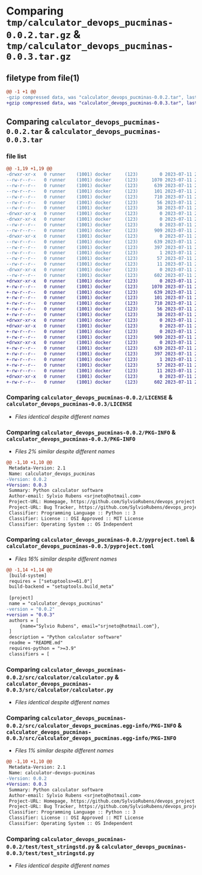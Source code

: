 # Comparing `tmp/calculator_devops_pucminas-0.0.2.tar.gz` & `tmp/calculator_devops_pucminas-0.0.3.tar.gz`

## filetype from file(1)

```diff
@@ -1 +1 @@
-gzip compressed data, was "calculator_devops_pucminas-0.0.2.tar", last modified: Tue Jul 11 22:25:55 2023, max compression
+gzip compressed data, was "calculator_devops_pucminas-0.0.3.tar", last modified: Tue Jul 11 23:18:07 2023, max compression
```

## Comparing `calculator_devops_pucminas-0.0.2.tar` & `calculator_devops_pucminas-0.0.3.tar`

### file list

```diff
@@ -1,19 +1,19 @@
-drwxr-xr-x   0 runner    (1001) docker     (123)        0 2023-07-11 22:25:55.479011 calculator_devops_pucminas-0.0.2/
--rw-r--r--   0 runner    (1001) docker     (123)     1070 2023-07-11 22:25:42.000000 calculator_devops_pucminas-0.0.2/LICENSE
--rw-r--r--   0 runner    (1001) docker     (123)      639 2023-07-11 22:25:55.479011 calculator_devops_pucminas-0.0.2/PKG-INFO
--rw-r--r--   0 runner    (1001) docker     (123)      101 2023-07-11 22:25:42.000000 calculator_devops_pucminas-0.0.2/README.md
--rw-r--r--   0 runner    (1001) docker     (123)      710 2023-07-11 22:25:42.000000 calculator_devops_pucminas-0.0.2/pyproject.toml
--rw-r--r--   0 runner    (1001) docker     (123)       56 2023-07-11 22:25:42.000000 calculator_devops_pucminas-0.0.2/requirements.txt
--rw-r--r--   0 runner    (1001) docker     (123)       38 2023-07-11 22:25:55.479011 calculator_devops_pucminas-0.0.2/setup.cfg
-drwxr-xr-x   0 runner    (1001) docker     (123)        0 2023-07-11 22:25:55.479011 calculator_devops_pucminas-0.0.2/src/
-drwxr-xr-x   0 runner    (1001) docker     (123)        0 2023-07-11 22:25:55.479011 calculator_devops_pucminas-0.0.2/src/calculator/
--rw-r--r--   0 runner    (1001) docker     (123)        0 2023-07-11 22:25:42.000000 calculator_devops_pucminas-0.0.2/src/calculator/__init__.py
--rw-r--r--   0 runner    (1001) docker     (123)      909 2023-07-11 22:25:42.000000 calculator_devops_pucminas-0.0.2/src/calculator/calculator.py
-drwxr-xr-x   0 runner    (1001) docker     (123)        0 2023-07-11 22:25:55.479011 calculator_devops_pucminas-0.0.2/src/calculator_devops_pucminas.egg-info/
--rw-r--r--   0 runner    (1001) docker     (123)      639 2023-07-11 22:25:55.000000 calculator_devops_pucminas-0.0.2/src/calculator_devops_pucminas.egg-info/PKG-INFO
--rw-r--r--   0 runner    (1001) docker     (123)      397 2023-07-11 22:25:55.000000 calculator_devops_pucminas-0.0.2/src/calculator_devops_pucminas.egg-info/SOURCES.txt
--rw-r--r--   0 runner    (1001) docker     (123)        1 2023-07-11 22:25:55.000000 calculator_devops_pucminas-0.0.2/src/calculator_devops_pucminas.egg-info/dependency_links.txt
--rw-r--r--   0 runner    (1001) docker     (123)       57 2023-07-11 22:25:55.000000 calculator_devops_pucminas-0.0.2/src/calculator_devops_pucminas.egg-info/requires.txt
--rw-r--r--   0 runner    (1001) docker     (123)       11 2023-07-11 22:25:55.000000 calculator_devops_pucminas-0.0.2/src/calculator_devops_pucminas.egg-info/top_level.txt
-drwxr-xr-x   0 runner    (1001) docker     (123)        0 2023-07-11 22:25:55.479011 calculator_devops_pucminas-0.0.2/test/
--rw-r--r--   0 runner    (1001) docker     (123)      602 2023-07-11 22:25:42.000000 calculator_devops_pucminas-0.0.2/test/test_stringstd.py
+drwxr-xr-x   0 runner    (1001) docker     (123)        0 2023-07-11 23:18:07.807732 calculator_devops_pucminas-0.0.3/
+-rw-r--r--   0 runner    (1001) docker     (123)     1070 2023-07-11 23:17:57.000000 calculator_devops_pucminas-0.0.3/LICENSE
+-rw-r--r--   0 runner    (1001) docker     (123)      639 2023-07-11 23:18:07.807732 calculator_devops_pucminas-0.0.3/PKG-INFO
+-rw-r--r--   0 runner    (1001) docker     (123)      101 2023-07-11 23:17:57.000000 calculator_devops_pucminas-0.0.3/README.md
+-rw-r--r--   0 runner    (1001) docker     (123)      710 2023-07-11 23:17:57.000000 calculator_devops_pucminas-0.0.3/pyproject.toml
+-rw-r--r--   0 runner    (1001) docker     (123)       56 2023-07-11 23:17:57.000000 calculator_devops_pucminas-0.0.3/requirements.txt
+-rw-r--r--   0 runner    (1001) docker     (123)       38 2023-07-11 23:18:07.807732 calculator_devops_pucminas-0.0.3/setup.cfg
+drwxr-xr-x   0 runner    (1001) docker     (123)        0 2023-07-11 23:18:07.803732 calculator_devops_pucminas-0.0.3/src/
+drwxr-xr-x   0 runner    (1001) docker     (123)        0 2023-07-11 23:18:07.807732 calculator_devops_pucminas-0.0.3/src/calculator/
+-rw-r--r--   0 runner    (1001) docker     (123)        0 2023-07-11 23:17:57.000000 calculator_devops_pucminas-0.0.3/src/calculator/__init__.py
+-rw-r--r--   0 runner    (1001) docker     (123)      909 2023-07-11 23:17:57.000000 calculator_devops_pucminas-0.0.3/src/calculator/calculator.py
+drwxr-xr-x   0 runner    (1001) docker     (123)        0 2023-07-11 23:18:07.807732 calculator_devops_pucminas-0.0.3/src/calculator_devops_pucminas.egg-info/
+-rw-r--r--   0 runner    (1001) docker     (123)      639 2023-07-11 23:18:07.000000 calculator_devops_pucminas-0.0.3/src/calculator_devops_pucminas.egg-info/PKG-INFO
+-rw-r--r--   0 runner    (1001) docker     (123)      397 2023-07-11 23:18:07.000000 calculator_devops_pucminas-0.0.3/src/calculator_devops_pucminas.egg-info/SOURCES.txt
+-rw-r--r--   0 runner    (1001) docker     (123)        1 2023-07-11 23:18:07.000000 calculator_devops_pucminas-0.0.3/src/calculator_devops_pucminas.egg-info/dependency_links.txt
+-rw-r--r--   0 runner    (1001) docker     (123)       57 2023-07-11 23:18:07.000000 calculator_devops_pucminas-0.0.3/src/calculator_devops_pucminas.egg-info/requires.txt
+-rw-r--r--   0 runner    (1001) docker     (123)       11 2023-07-11 23:18:07.000000 calculator_devops_pucminas-0.0.3/src/calculator_devops_pucminas.egg-info/top_level.txt
+drwxr-xr-x   0 runner    (1001) docker     (123)        0 2023-07-11 23:18:07.807732 calculator_devops_pucminas-0.0.3/test/
+-rw-r--r--   0 runner    (1001) docker     (123)      602 2023-07-11 23:17:57.000000 calculator_devops_pucminas-0.0.3/test/test_stringstd.py
```

### Comparing `calculator_devops_pucminas-0.0.2/LICENSE` & `calculator_devops_pucminas-0.0.3/LICENSE`

 * *Files identical despite different names*

### Comparing `calculator_devops_pucminas-0.0.2/PKG-INFO` & `calculator_devops_pucminas-0.0.3/PKG-INFO`

 * *Files 2% similar despite different names*

```diff
@@ -1,10 +1,10 @@
 Metadata-Version: 2.1
 Name: calculator_devops_pucminas
-Version: 0.0.2
+Version: 0.0.3
 Summary: Python calculator software
 Author-email: Sylvio Rubens <srjneto@hotmail.com>
 Project-URL: Homepage, https://github.com/SylvioRubens/devops_project
 Project-URL: Bug Tracker, https://github.com/SylvioRubens/devops_project/issues
 Classifier: Programming Language :: Python :: 3
 Classifier: License :: OSI Approved :: MIT License
 Classifier: Operating System :: OS Independent
```

### Comparing `calculator_devops_pucminas-0.0.2/pyproject.toml` & `calculator_devops_pucminas-0.0.3/pyproject.toml`

 * *Files 16% similar despite different names*

```diff
@@ -1,14 +1,14 @@
 [build-system]
 requires = ["setuptools>=61.0"]
 build-backend = "setuptools.build_meta"
 
 [project]
 name = "calculator_devops_pucminas"
-version = "0.0.2"
+version = "0.0.3"
 authors = [
     {name="Sylvio Rubens", email="srjneto@hotmail.com"},
 ]
 description = "Python calculator software"
 readme = "README.md"
 requires-python = ">=3.9"
 classifiers = [
```

### Comparing `calculator_devops_pucminas-0.0.2/src/calculator/calculator.py` & `calculator_devops_pucminas-0.0.3/src/calculator/calculator.py`

 * *Files identical despite different names*

### Comparing `calculator_devops_pucminas-0.0.2/src/calculator_devops_pucminas.egg-info/PKG-INFO` & `calculator_devops_pucminas-0.0.3/src/calculator_devops_pucminas.egg-info/PKG-INFO`

 * *Files 1% similar despite different names*

```diff
@@ -1,10 +1,10 @@
 Metadata-Version: 2.1
 Name: calculator-devops-pucminas
-Version: 0.0.2
+Version: 0.0.3
 Summary: Python calculator software
 Author-email: Sylvio Rubens <srjneto@hotmail.com>
 Project-URL: Homepage, https://github.com/SylvioRubens/devops_project
 Project-URL: Bug Tracker, https://github.com/SylvioRubens/devops_project/issues
 Classifier: Programming Language :: Python :: 3
 Classifier: License :: OSI Approved :: MIT License
 Classifier: Operating System :: OS Independent
```

### Comparing `calculator_devops_pucminas-0.0.2/test/test_stringstd.py` & `calculator_devops_pucminas-0.0.3/test/test_stringstd.py`

 * *Files identical despite different names*

